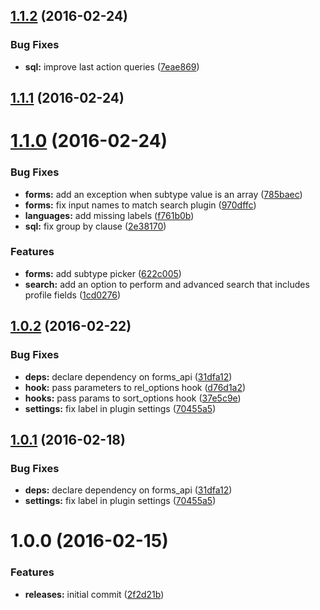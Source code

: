 <a name="1.1.2"></a>
## [1.1.2](https://github.com/hypeJunction/Elgg-group_sort/compare/1.1.1...v1.1.2) (2016-02-24)


### Bug Fixes

* **sql:** improve last action queries ([7eae869](https://github.com/hypeJunction/Elgg-group_sort/commit/7eae869))



<a name="1.1.1"></a>
## [1.1.1](https://github.com/hypeJunction/Elgg-group_sort/compare/1.1.0...v1.1.1) (2016-02-24)




<a name="1.1.0"></a>
# [1.1.0](https://github.com/hypeJunction/Elgg-group_sort/compare/1.0.2...v1.1.0) (2016-02-24)


### Bug Fixes

* **forms:** add an exception when subtype value is an array ([785baec](https://github.com/hypeJunction/Elgg-group_sort/commit/785baec))
* **forms:** fix input names to match search plugin ([970dffc](https://github.com/hypeJunction/Elgg-group_sort/commit/970dffc))
* **languages:** add missing labels ([f761b0b](https://github.com/hypeJunction/Elgg-group_sort/commit/f761b0b))
* **sql:** fix group by clause ([2e38170](https://github.com/hypeJunction/Elgg-group_sort/commit/2e38170))

### Features

* **forms:** add subtype picker ([622c005](https://github.com/hypeJunction/Elgg-group_sort/commit/622c005))
* **search:** add an option to perform and advanced search that includes profile fields ([1cd0276](https://github.com/hypeJunction/Elgg-group_sort/commit/1cd0276))



<a name="1.0.2"></a>
## [1.0.2](https://github.com/hypeJunction/Elgg-group_sort/compare/1.0.0...v1.0.2) (2016-02-22)


### Bug Fixes

* **deps:** declare dependency on forms_api ([31dfa12](https://github.com/hypeJunction/Elgg-group_sort/commit/31dfa12))
* **hook:** pass parameters to rel_options hook ([d76d1a2](https://github.com/hypeJunction/Elgg-group_sort/commit/d76d1a2))
* **hooks:** pass params to sort_options hook ([37e5c9e](https://github.com/hypeJunction/Elgg-group_sort/commit/37e5c9e))
* **settings:** fix label in plugin settings ([70455a5](https://github.com/hypeJunction/Elgg-group_sort/commit/70455a5))



<a name="1.0.1"></a>
## [1.0.1](https://github.com/hypeJunction/Elgg-group_sort/compare/1.0.0...v1.0.1) (2016-02-18)


### Bug Fixes

* **deps:** declare dependency on forms_api ([31dfa12](https://github.com/hypeJunction/Elgg-group_sort/commit/31dfa12))
* **settings:** fix label in plugin settings ([70455a5](https://github.com/hypeJunction/Elgg-group_sort/commit/70455a5))



<a name="1.0.0"></a>
# 1.0.0 (2016-02-15)


### Features

* **releases:** initial commit ([2f2d21b](https://github.com/hypeJunction/Elgg-group_sort/commit/2f2d21b))



